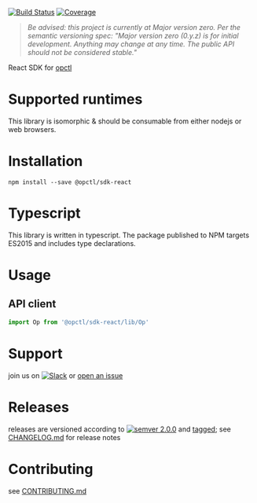 [![Build Status](https://travis-ci.org/opctl/sdk-react.svg?branch=master)](https://travis-ci.org/opctl/sdk-react)
[![Coverage](https://codecov.io/gh/opctl/sdk-react/branch/master/graph/badge.svg)](https://codecov.io/gh/opctl/sdk-react)

> *Be advised: this project is currently at Major version zero. Per the
> semantic versioning spec: "Major version zero (0.y.z) is for initial
> development. Anything may change at any time. The public API should
> not be considered stable."*

React SDK for [opctl](https://opctl.io)

# Supported runtimes

This library is isomorphic & should be consumable from either nodejs or
web browsers.

# Installation

```shell
npm install --save @opctl/sdk-react
```

# Typescript

This library is written in typescript. The package published to NPM targets ES2015 and includes type declarations.

# Usage

## API client

```typescript
import Op from '@opctl/sdk-react/lib/Op'
```

# Support

join us on
[![Slack](https://opctl-slackin.herokuapp.com/badge.svg)](https://opctl-slackin.herokuapp.com/)
or [open an issue](https://github.com/opctl/sdk-react/issues)

# Releases

releases are versioned according to
[![semver 2.0.0](https://img.shields.io/badge/semver-2.0.0-brightgreen.svg)](http://semver.org/spec/v2.0.0.html)
and [tagged](https://git-scm.com/book/en/v2/Git-Basics-Tagging); see
[CHANGELOG.md](CHANGELOG.md) for release notes

# Contributing

see [CONTRIBUTING.md](CONTRIBUTING.md)
